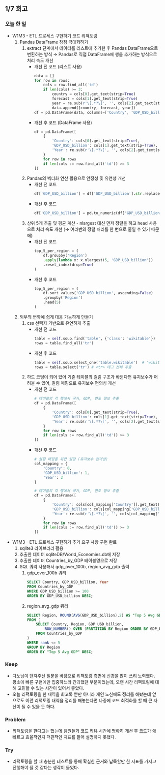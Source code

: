 ## 1/7 회고

### 오늘 한 일
- W1M3 - ETL 프로세스 구현하기 코드 리팩토링
    1. Pandas DataFrame 장점 극대화하기
        1. extract 단계에서 데이터를 리스트에 추가한 후 Pandas DataFrame으로 변환하는 방식 → Pandas로 직접 DataFrame에 행을 추가하는 방식으로 처리 속도 개선
            - 개선 전 코드 (리스트 사용)
                ```python
                data = []
                for row in rows:
                    cols = row.find_all('td')
                    if len(cols) >= 3:
                        country = cols[0].get_text(strip=True)
                        forecast = cols[1].get_text(strip=True)
                        year = re.sub(r'\[.*?\]', '', cols[2].get_text(strip=True))
                        data.append([country, forecast, year])
                df = pd.DataFrame(data, columns=['Country', 'GDP_USD_billion', 'Year'])
                ```
            - 개선 후 코드 (DataFrame 사용)
                ```python
                df = pd.DataFrame([
                    {
                        'Country': cols[0].get_text(strip=True),
                        'GDP_USD_billion': cols[1].get_text(strip=True),
                        'Year': re.sub(r'\[.*?\]', '', cols[2].get_text(strip=True))
                    }
                    for row in rows
                    if len(cols := row.find_all('td')) >= 3
                ])
                ```
        2. Pandas의 벡터화 연산 활용으로 안정성 및 유연성 개선
            - 개선 전 코드
                ```python
                df['GDP_USD_billion'] = df['GDP_USD_billion'].str.replace(',', '').astype(int)
                ```
            - 개선 후 코드
                ```python
                df['GDP_USD_billion'] = pd.to_numeric(df['GDP_USD_billion'].str.replace(',', ''), errors='coerce')
                ```
        3. 상위 5개 추출 및 평균 계산 - nlargest 대신 먼저 정렬을 하고 head 사용으로 처리 속도 개선 (→ 여러번의 정렬 처리를 한 번으로 줄일 수 있기 때문에)
            - 개선 전 코드
                ```python
                top_5_per_region = (
                    df.groupby('Region')
                    .apply(lambda x: x.nlargest(5, 'GDP_USD_billion'))
                    .reset_index(drop=True)
                )
                ```
            - 개선 후 코드
                ```python
                top_5_per_region = (
                    df.sort_values('GDP_USD_billion', ascending=False)
                    .groupby('Region')
                    .head(5)
                )
                ```
    2. 외부의 변화에 쉽게 대응 가능하게 만들기
        1. css 선택자 기반으로 유연하게 추출
            - 개선 전 코드
                ```python
                table = self.soup.find('table', {'class': 'wikitable'})
                rows = table.find_all('tr')
                ```
            - 개선 후 코드
                ```python
                table = self.soup.select_one('table.wikitable')  # 'wikitable' 클래스를 가진 테이블 선택
                rows = table.select('tr') # <tr> 태그 전체 추출
                ```
        2. 하드 코딩이 되어 있어 기존 테이블의 컬럼 구조가 바뀐다면 유지보수가 어려울 수 있어, 칼럼 매핑으로 유지보수 편의성 개선
            - 개선 전 코드
                ```python
                # 테이블의 각 행에서 국가, GDP, 연도 정보 추출
                df = pd.DataFrame([
                    {
                        'Country': cols[0].get_text(strip=True),
                        'GDP_USD_billion': cols[1].get_text(strip=True),
                        'Year': re.sub(r'\[.*?\]', '', cols[2].get_text(strip=True)) # 주석 제거 (ex. [n 1])
                    }
                    for row in rows
                    if len(cols := row.find_all('td')) >= 3
                ])
                ```
            - 개선 후 코드
                ```python
                # 컬럼 매핑을 위한 설정 (유지보수 편의성)
                col_mapping = {
                    'Country': 0,
                    'GDP_USD_billion': 1,
                    'Year': 2
                }

                # 테이블의 각 행에서 국가, GDP, 연도 정보 추출
                df = pd.DataFrame([
                    {
                        'Country': cols[col_mapping['Country']].get_text(strip=True),
                        'GDP_USD_billion': cols[col_mapping['GDP_USD_billion']].get_text(strip=True),
                        'Year': re.sub(r'\[.*?\]', '', cols[col_mapping['Year']].get_text(strip=True)) # 주석 제거
                    }
                    for row in rows
                    if len(cols := row.find_all('td')) >= 3
                ])
                ```
- W1M3 - ETL 프로세스 구현하기 추가 요구 사항 구현 완료
    1. sqlite3 라이브러리 활용
    2. 추출한 데이터 sqliteDB/World_Economies.db에 저장
    3. 추출한 데이터 Countries_by_GDP 테이블명으로 저장
    4. SQL 쿼리 사용해서 gdp_over_100b, region_avg_gdp 출력
        1. gdp_over_100b 쿼리
            ```SQL
            SELECT Country, GDP_USD_billion, Year
            FROM Countries_by_GDP
            WHERE GDP_USD_billion >= 100
            ORDER BY GDP_USD_billion DESC;
            ```
        2. region_avg_gdp 쿼리
            ```SQL
            SELECT Region, ROUND(AVG(GDP_USD_billion),2) AS "Top 5 Avg GDP"
            FROM (
                SELECT Country, Region, GDP_USD_billion,
                    ROW_NUMBER() OVER (PARTITION BY Region ORDER BY GDP_USD_billion DESC) AS rank
                FROM Countries_by_GDP
            )
            WHERE rank <= 5
            GROUP BY Region
            ORDER BY "Top 5 Avg GDP" DESC;
            ```

### Keep

- 다노님이 던져주신 질문을 바탕으로 리팩토링 측면에 신경을 많이 쓰려 노력했다. 평소에 빠른 구현에만 집중하느라 간과했던 부분이었는데, 오랜 시간 리팩토링에 대해 고민할 수 있는 시간이 있어서 좋았다.
- 오늘 리팩토링을 한 내역을 회고록 뿐만 아니라 개인 노션에도 정리를 해놨는데 앞으로도 이런 리팩토링 내역을 정리를 해놓는다면 나중에 코드 최적화를 할 때 큰 자산이 될 수 있을 듯 하다.

### Problem

- 리팩토링을 한다고는 했는데 팀원들과 코드 리뷰 시간에 명확히 개선 후 코드가 왜 빠르고 효율적인지 객관적인 지표를 들어 설명하지 못했다.

### Try

- 리팩토링을 할 때 충분한 테스트를 통해 확실한 근거와 납득할만 한 지표를 가지고 진행해야 될 것 같다는 생각이 들었다.
